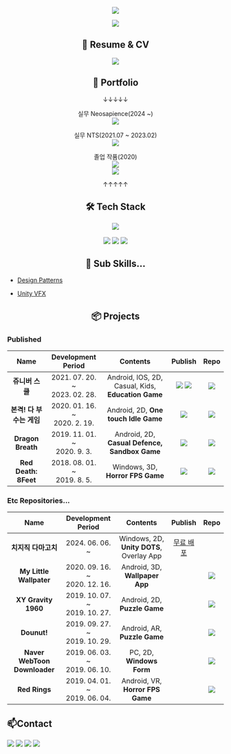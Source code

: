 <p align="center"> <img src="https://user-images.githubusercontent.com/1351568/106020240-e5eacb00-6106-11eb-8e8c-1a49410dbf18.png"> </p>

<p align="center"> <img src="https://komarev.com/ghpvc/?username=dhtpdud&style=for-the-badge&color=yellow"> </p>

<h2 align="center">📝 Resume & CV</h2>

<p align="center"> <a href="https://www.notion.so/b5a2bded71c04469acdd1852feee8872?pvs=4"> <img src="https://img.shields.io/badge/Notion-000000?style=for-the-badge&logo=notion&logoColor=white"> </a> </p> 

<h2 align="center">💼 Portfolio</h2>
<p align="center">
↓↓↓↓↓
</p>

<p align="center"> 실무 Neosapience(2024 ~) <br> <a href="https://github.com/dhtpdud/UnityScreenRapidFire"> <img src="https://img.shields.io/badge/GitHub-181717?style=for-the-badge&logo=GitHub&logoColor=white"></a> </p>

<p align="center"> 실무 NTS(2021.07 ~ 2023.02) <br> <a href="https://github.com/dhtpdud/MyWorks"> <img src="https://img.shields.io/badge/GitHub-181717?style=for-the-badge&logo=GitHub&logoColor=white"></a> </p>

<p align="center"> 졸업 작품(2020) <br> <a href="https://dev.azure.com/OhSeyoung/_git/My%20Little%20Wallpaper"> <img src="https://img.shields.io/badge/Azure-0078D7?style=for-the-badge&logo=azuredevops&logoColor=white"></a> <br> <a href="https://1drv.ms/b/s!AjfJl4BDGSI2vXKiMYyvF5BwdaKB?e=8cL4m4"> <img src="https://img.shields.io/badge/PDF File-0078D4?style=for-the-badge&logo=microsoftonedrive&logoColor=white"></a></p>

<p align="center">
↑↑↑↑↑
</p>
<h2 align="center">🛠 Tech Stack</h2>
<p align="center">
<img src="https://img.shields.io/badge/Unity-000000?style=for-the-badge&logo=Unity&logoColor=white">
<br>
<br>
<img src="https://img.shields.io/badge/C Sharp-239120?style=for-the-badge&logo=C#&logoColor=white">
<img src="https://img.shields.io/badge/Java-007396?style=for-the-badge&logo=Java&logoColor=white">
<img src="https://img.shields.io/badge/Python-3776AB?style=for-the-badge&logo=Python&logoColor=white">
</p>

<h2 align="center">📖 Sub Skills...</h2>

- [Design Patterns](https://github.com/dhtpdud/DesignPatternStudy/wiki)
<!--
  - <img src="https://user-images.githubusercontent.com/1351568/106151390-a59b5380-61bf-11eb-864b-59bf0b2202c8.jpg"  width="100">
-->
- [Unity VFX](https://gitlab.com/dhtpdud528/unityvfxstudy)
<!--
  - <img src="https://user-images.githubusercontent.com/1351568/106151037-46d5da00-61bf-11eb-9dd2-7308ad13a26e.gif"  width="100">
-->

<h2 align="center">📦 Projects</h2>

### Published
|         Name         |   Development Period    |             Contents             | Publish | Repo |
| :------------------: | :---------------------: | :------------------------------: | :-----: | :--: |
| **쥬니버 스쿨**  | 2021. 07. 20. ~<br> 2023. 02. 28.  |     Android, IOS, 2D, Casual, Kids, **Education Game**      |[<img src="https://img.shields.io/badge/App Store-0D96F6?style=for-the-badge&logo=appstore&logoColor=white">](https://apps.apple.com/kr/app/%EC%A5%AC%EB%8B%88%EB%B2%84%EC%8A%A4%EC%BF%A8-%ED%82%A4%EC%A6%88-%EC%88%98%ED%95%99-%EC%BD%94%EB%94%A9-%EB%85%BC%EB%A6%AC-%EA%B5%90%EC%9C%A1/id1582434425)  [<img src="https://img.shields.io/badge/Google Play-414141?style=for-the-badge&logo=googleplay&logoColor=white">](https://play.google.com/store/apps/details?id=com.nts.edu4k&hl=ko&gl=US)|[<img src="https://img.shields.io/badge/GitHub-181717?style=for-the-badge&logo=GitHub&logoColor=white">](https://github.com/dhtpdud/MyWorks)|
| **본격! 다 부수는 게임** | 2020. 01. 16. ~<br> 2020. 2. 19. | Android, 2D, **One touch Idle Game** |[<img src="https://img.shields.io/badge/Google Play-414141?style=for-the-badge&logo=googleplay&logoColor=white">](https://play.google.com/store/apps/details?id=com.ec_h.buildingdestroyer&hl=ko)|[<img src="https://img.shields.io/badge/GitLab-FCA121?style=for-the-badge&logo=GitLab&logoColor=white">](https://gitlab.com/dhtpdud528/blockdestroyer)|
|    **Dragon Breath**     | 2019. 11. 01. ~<br> 2020. 9. 3. | Android, 2D, **Casual Defence, Sandbox Game** |[<img src="https://img.shields.io/badge/Google Play-414141?style=for-the-badge&logo=googleplay&logoColor=white">](https://play.google.com/store/apps/details?id=com.vg.dragonbreath&hl=ko)|[<img src="https://img.shields.io/badge/GitLab-FCA121?style=for-the-badge&logo=GitLab&logoColor=white">](https://gitlab.com/dhtpdud528/project_dragon)|
|   **Red Death: 8Feet**   | 2018. 08. 01. ~<br> 2019. 8. 5.  |     Windows, 3D, **Horror FPS Game**      |[<img src="https://img.shields.io/badge/Steam-000000?style=for-the-badge&logo=Steam&logoColor=white">](https://store.steampowered.com/app/1087610/Red_Death_8Feet/?l=koreana)|[<img src="https://img.shields.io/badge/GitLab-FCA121?style=for-the-badge&logo=GitLab&logoColor=white">](https://gitlab.com/dhtpdud528/reddeath_8feet)|

### Etc Repositories...
|         Name         |   Development Period    |             Contents             | Publish | Repo |
| :------------------: | :---------------------: | :------------------------------: | :-----: | :--: |
| **치지직 다마고치**  | 2024. 06. 06. ~<br>  |     Windows, 2D, **Unity DOTS**, Overlay App      |[무료 배포](https://game.naver.com/lounge/chzzk/board/detail/4459373)|        |
| **My Little Wallpater**  | 2020. 09. 16. ~<br> 2020. 12. 16.  |     Android, 3D, **Wallpaper App**      |        |[<img src="https://img.shields.io/badge/Azure-0078D7?style=for-the-badge&logo=azuredevops&logoColor=white">](https://dev.azure.com/OhSeyoung/_git/My%20Little%20Wallpaper)|
|   **XY Gravity 1960**    | 2019. 10. 07. ~<br> 2019. 10. 27. | Android, 2D, **Puzzle Game** |        |[<img src="https://img.shields.io/badge/GitLab-FCA121?style=for-the-badge&logo=GitLab&logoColor=white">](https://gitlab.com/dhtpdud528/xygravity1960)|
|        **Dounut!**       | 2019. 09. 27. ~<br> 2019. 10. 29. | Android, AR, **Puzzle Game**  |        |[<img src="https://img.shields.io/badge/GitLab-FCA121?style=for-the-badge&logo=GitLab&logoColor=white">](https://gitlab.com/dhtpdud528/hallym_arproject)|
|**Naver WebToon Downloader**| 2019. 06. 03. ~<br> 2019. 06. 10. | PC, 2D, **Windows Form** |        |[<img src="https://img.shields.io/badge/GitLab-FCA121?style=for-the-badge&logo=GitLab&logoColor=white">](https://gitlab.com/dhtpdud528/naverweptoondownloader)|
|      **Red Rings**       | 2019. 04. 01. ~<br> 2019. 06. 04.  |     Android, VR, **Horror FPS Game**      |        |[<img src="https://img.shields.io/badge/GitLab-FCA121?style=for-the-badge&logo=GitLab&logoColor=white">](https://gitlab.com/dhtpdud528/hallym_vrproject)|

## 📫Contact
[<img src="https://img.shields.io/badge/Gmail-EA4335?style=for-the-badge&logo=Gmail&logoColor=white">](mailto:dhtpdud528@gmail.com)
[<img src="https://img.shields.io/badge/YouTube-FF0000?style=for-the-badge&logo=YouTube&logoColor=white">](https://www.youtube.com/user/dhtpdud528)
[<img src="https://img.shields.io/badge/Kakao-FFCD00?style=for-the-badge&logo=Kakao&logoColor=white">](https://open.kakao.com/me/GDVG)
[<img src="https://img.shields.io/badge/GitLab-FCA121?style=for-the-badge&logo=GitLab&logoColor=white">](https://gitlab.com/dhtpdud528)

<!--
**dhtpdud/dhtpdud** is a ✨ _special_ ✨ repository because its `README.md` (this file) appears on your GitHub profile.

Here are some ideas to get you started:

- 🔭 I’m currently working on ...
- 🌱 I’m currently learning ...
- 👯 I’m looking to collaborate on ...
- 🤔 I’m looking for help with ...
- 💬 Ask me about ...
- 📫 How to reach me: ...
- 😄 Pronouns: ...
- ⚡ Fun fact: ...
-->
